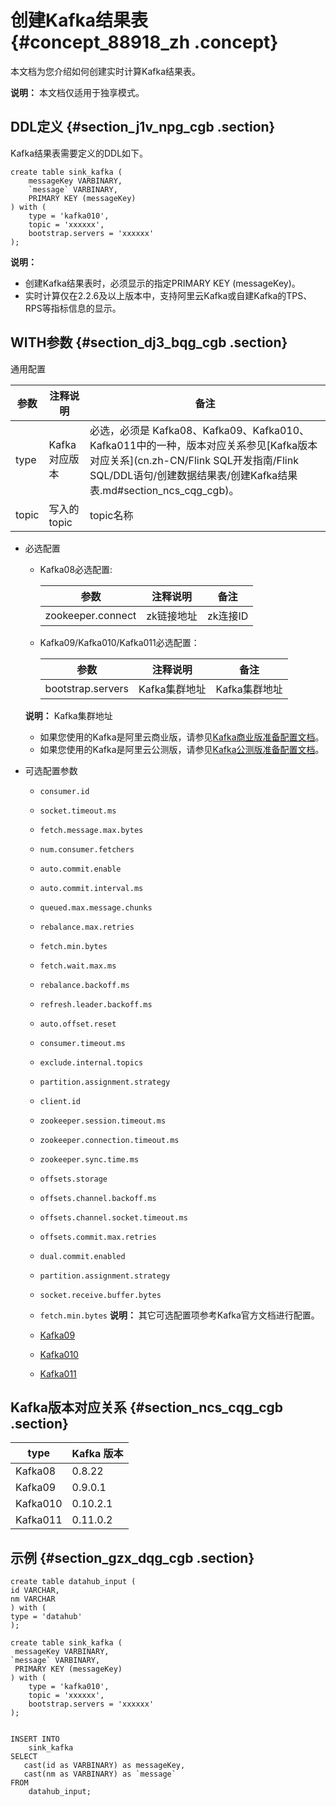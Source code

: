 # 创建Kafka结果表 {#concept_88918_zh .concept}

本文档为您介绍如何创建实时计算Kafka结果表。

**说明：** 本文档仅适用于独享模式。

## DDL定义 {#section_j1v_npg_cgb .section}

Kafka结果表需要定义的DDL如下。

```language-sql
create table sink_kafka (
    messageKey VARBINARY,
    `message` VARBINARY,
    PRIMARY KEY (messageKey)
) with (
    type = 'kafka010',
    topic = 'xxxxxx',
    bootstrap.servers = 'xxxxxx'
);

```

**说明：** 

-   创建Kafka结果表时，必须显示的指定PRIMARY KEY \(messageKey\)。
-   实时计算仅在2.2.6及以上版本中，支持阿里云Kafka或自建Kafka的TPS、RPS等指标信息的显示。

## WITH参数 {#section_dj3_bqg_cgb .section}

通用配置

|参数|注释说明|备注|
|--|----|--|
|type|Kafka对应版本|必选，必须是 Kafka08、Kafka09、Kafka010、Kafka011中的一种，版本对应关系参见[Kafka版本对应关系](cn.zh-CN/Flink SQL开发指南/Flink SQL/DDL语句/创建数据结果表/创建Kafka结果表.md#section_ncs_cqg_cgb)。|
|topic|写入的topic|topic名称|

-   必选配置

    -   Kafka08必选配置:

        |参数|注释说明|备注|
        |--|----|--|
        |zookeeper.connect|zk链接地址|zk连接ID|

    -   Kafka09/Kafka010/Kafka011必选配置：

        |参数|注释说明|备注|
        |--|----|--|
        |bootstrap.servers|Kafka集群地址|Kafka集群地址|

    **说明：** Kafka集群地址

    -   如果您使用的Kafka是阿里云商业版，请参见[Kafka商业版准备配置文档](https://help.aliyun.com/document_detail/84740.html?spm=a2c4g.11186623.2.3.593558055sh8nk)。
    -   如果您使用的Kafka是阿里云公测版，请参见[Kafka公测版准备配置文档](https://help.aliyun.com/document_detail/68345.html?spm=a2c4g.11186623.2.4.59355805yWzMDS)。
-   可选配置参数

    -   `consumer.id`
    -   `socket.timeout.ms`
    -   `fetch.message.max.bytes`
    -   `num.consumer.fetchers`
    -   `auto.commit.enable`
    -   `auto.commit.interval.ms`
    -   `queued.max.message.chunks`
    -   `rebalance.max.retries`
    -   `fetch.min.bytes`
    -   `fetch.wait.max.ms`
    -   `rebalance.backoff.ms`
    -   `refresh.leader.backoff.ms`
    -   `auto.offset.reset`
    -   `consumer.timeout.ms`
    -   `exclude.internal.topics`
    -   `partition.assignment.strategy`
    -   `client.id`
    -   `zookeeper.session.timeout.ms`
    -   `zookeeper.connection.timeout.ms`
    -   `zookeeper.sync.time.ms`
    -   `offsets.storage`
    -   `offsets.channel.backoff.ms`
    -   `offsets.channel.socket.timeout.ms`
    -   `offsets.commit.max.retries`
    -   `dual.commit.enabled`
    -   `partition.assignment.strategy`
    -   `socket.receive.buffer.bytes`
    -   `fetch.min.bytes`
    **说明：** 其它可选配置项参考Kafka官方文档进行配置。

    -    [Kafka09](https://kafka.apache.org/0110/documentation.html#consumerconfigs) 
    -   [Kafka010](https://kafka.apache.org/090/documentation.html#newconsumerconfigs) 
    -   [Kafka011](https://kafka.apache.org/0102/documentation.html#newconsumerconfigs) 

## Kafka版本对应关系 {#section_ncs_cqg_cgb .section}

|type|Kafka 版本|
|----|--------|
|Kafka08|0.8.22|
|Kafka09|0.9.0.1|
|Kafka010|0.10.2.1|
|Kafka011|0.11.0.2|

## 示例 {#section_gzx_dqg_cgb .section}

```language-sql
create table datahub_input (
id VARCHAR,
nm VARCHAR
) with (
type = 'datahub'
);

create table sink_kafka (
 messageKey VARBINARY,
`message` VARBINARY,
 PRIMARY KEY (messageKey)
) with (
    type = 'kafka010',
    topic = 'xxxxxx',
    bootstrap.servers = 'xxxxxx'
);


INSERT INTO
    sink_kafka
SELECT
   cast(id as VARBINARY) as messageKey,
   cast(nm as VARBINARY) as `message`
FROM
    datahub_input;

```

